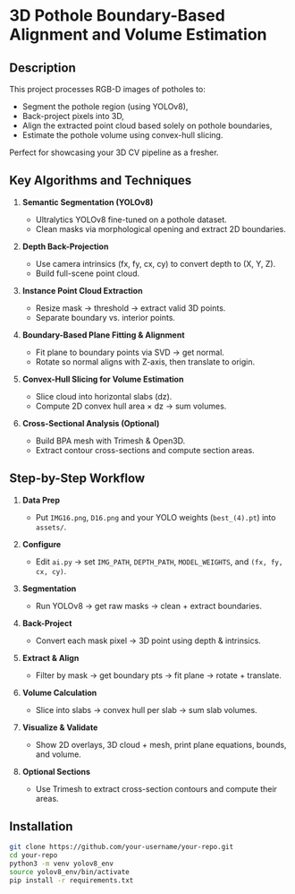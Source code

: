# 3D Pothole Boundary-Based Alignment and Volume Estimation

## Description
This project processes RGB-D images of potholes to:
- Segment the pothole region (using YOLOv8),  
- Back-project pixels into 3D,  
- Align the extracted point cloud based solely on pothole boundaries,  
- Estimate the pothole volume using convex-hull slicing.  

Perfect for showcasing your 3D CV pipeline as a fresher.

## Key Algorithms and Techniques

1. **Semantic Segmentation (YOLOv8)**  
   - Ultralytics YOLOv8 fine-tuned on a pothole dataset.  
   - Clean masks via morphological opening and extract 2D boundaries.

2. **Depth Back-Projection**  
   - Use camera intrinsics (fx, fy, cx, cy) to convert depth to (X, Y, Z).  
   - Build full-scene point cloud.

3. **Instance Point Cloud Extraction**  
   - Resize mask → threshold → extract valid 3D points.  
   - Separate boundary vs. interior points.

4. **Boundary-Based Plane Fitting & Alignment**  
   - Fit plane to boundary points via SVD → get normal.  
   - Rotate so normal aligns with Z-axis, then translate to origin.

5. **Convex-Hull Slicing for Volume Estimation**  
   - Slice cloud into horizontal slabs (dz).  
   - Compute 2D convex hull area × dz → sum volumes.

6. **Cross-Sectional Analysis (Optional)**  
   - Build BPA mesh with Trimesh & Open3D.  
   - Extract contour cross-sections and compute section areas.

## Step-by-Step Workflow

1. **Data Prep**  
   - Put `IMG16.png`, `D16.png` and your YOLO weights (`best_(4).pt`) into `assets/`.

2. **Configure**  
   - Edit `ai.py` → set `IMG_PATH`, `DEPTH_PATH`, `MODEL_WEIGHTS`, and `(fx, fy, cx, cy)`.

3. **Segmentation**  
   - Run YOLOv8 → get raw masks → clean + extract boundaries.

4. **Back-Project**  
   - Convert each mask pixel → 3D point using depth & intrinsics.

5. **Extract & Align**  
   - Filter by mask → get boundary pts → fit plane → rotate + translate.

6. **Volume Calculation**  
   - Slice into slabs → convex hull per slab → sum slab volumes.

7. **Visualize & Validate**  
   - Show 2D overlays, 3D cloud + mesh, print plane equations, bounds, and volume.

8. **Optional Sections**  
   - Use Trimesh to extract cross-section contours and compute their areas.

## Installation

```bash
git clone https://github.com/your-username/your-repo.git
cd your-repo
python3 -m venv yolov8_env
source yolov8_env/bin/activate
pip install -r requirements.txt
